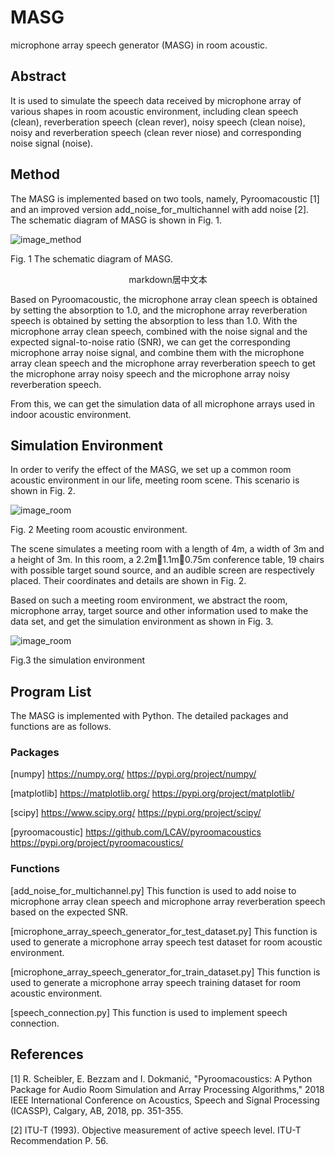 # MASG
microphone array speech generator (MASG) in room acoustic.

## Abstract
It is used to simulate the speech data received by microphone array of various shapes in room acoustic environment, including clean speech (clean), reverberation speech (clean rever), noisy speech (clean noise), noisy and reverberation speech (clean rever niose) and corresponding noise signal (noise).

## Method

The MASG is implemented based on two tools, namely, Pyroomacoustic [1] and an improved version add_noise_for_multichannel with add noise [2]. The schematic diagram of MASG is shown in Fig. 1.

![image_method](https://github.com/vipchengrui/MASG/blob/master/img/method.png)

Fig. 1 The schematic diagram of MASG.
<center>markdown居中文本</center>

Based on Pyroomacoustic, the microphone array clean speech is obtained by setting the absorption to 1.0, and the microphone array reverberation speech is obtained by setting the absorption to less than 1.0. With the microphone array clean speech, combined with the noise signal and the expected signal-to-noise ratio (SNR), we can get the corresponding microphone array noise signal, and combine them with the microphone array clean speech and the microphone array reverberation speech to get the microphone array noisy speech and the microphone array noisy reverberation speech.

From this, we can get the simulation data of all microphone arrays used in indoor acoustic environment.

## Simulation Environment

In order to verify the effect of the MASG, we set up a common room acoustic environment in our life, meeting room scene. This scenario is shown in Fig. 2.

![image_room](https://github.com/vipchengrui/MASG/blob/master/img/room.png)

Fig. 2 Meeting room acoustic environment.

The scene simulates a meeting room with a length of 4m, a width of 3m and a height of 3m. In this room, a 2.2m1.1m0.75m conference table, 19 chairs with possible target sound source, and an audible screen are respectively placed. Their coordinates and details are shown in Fig. 2.

Based on such a meeting room environment, we abstract the room, microphone array, target source and other information used to make the data set, and get the simulation environment as shown in Fig. 3.

![image_room](https://github.com/vipchengrui/MASG/blob/master/img/room_model.png)

Fig.3 the simulation environment

## Program List

The MASG is implemented with Python. The detailed packages and functions are as follows.

### Packages

[numpy]
https://numpy.org/
https://pypi.org/project/numpy/

[matplotlib]
https://matplotlib.org/	
https://pypi.org/project/matplotlib/

[scipy]
https://www.scipy.org/ 
https://pypi.org/project/scipy/

[pyroomacoustic]
https://github.com/LCAV/pyroomacoustics
https://pypi.org/project/pyroomacoustics/

### Functions

[add_noise_for_multichannel.py]
This function is used to add noise to microphone array clean speech and microphone array reverberation speech based on the expected SNR.

[microphone_array_speech_generator_for_test_dataset.py]
This function is used to generate a microphone array speech test dataset for room acoustic environment.

[microphone_array_speech_generator_for_train_dataset.py]
This function is used to generate a microphone array speech training dataset for room acoustic environment.

[speech_connection.py]
This function is used to implement speech connection.

## References

[1] R. Scheibler, E. Bezzam and I. Dokmanić, "Pyroomacoustics: A Python Package for Audio Room Simulation and Array Processing Algorithms," 2018 IEEE International Conference on Acoustics, Speech and Signal Processing (ICASSP), Calgary, AB, 2018, pp. 351-355.

[2] ITU-T (1993). Objective measurement of active speech level. ITU-T Recommendation P. 56.
